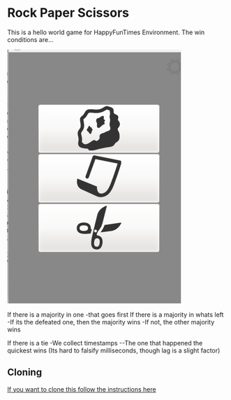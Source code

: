 Rock Paper Scissors
======

This is a hello world game for HappyFunTimes Environment. The win conditions are...

<img src="screenshot.png" />


If there is a majority in one
-that goes first
If there is a majority in whats left
-If its the defeated one, then the majority wins
-If not, the other majority wins

If there is a tie
-We collect timestamps
--The one that happened the quickest wins (Its hard to falsify milliseconds, though lag is a slight factor)

Cloning
-------

[If you want to clone this follow the instructions here](https://github.com/greggman/HappyFunTimes/blob/master/docs/makinggames.md)



